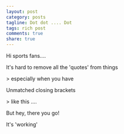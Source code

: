 ```yaml
---
layout: post
category: posts
tagline: Dot dot .... Dot
tags: rich post
comments: true
share: true
---
```

Hi sports fans....

It&#39;s hard to remove all the &#39;quotes&#39; from things


&gt; especially when you have


Unmatched closing brackets



&gt; like this ....


But hey, there you go!


It&#39;s &#39;working&#39;


